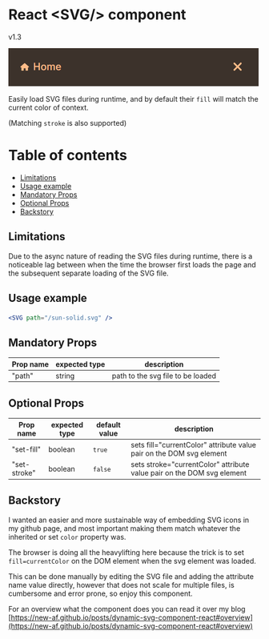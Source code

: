 # React <SVG\/> component

v1.3

![screenshot image of an <SVG/> component in action on by blog](./example.png)

Easily load SVG files during runtime, and by default their `fill` will match the current color of context.

(Matching `stroke` is also supported)

# Table of contents

-   [Limitations](#limitations)
-   [Usage example](#usage-example)
-   [Mandatory Props](#mandatory-props)
-   [Optional Props](#optional-props)
-   [Backstory](#backstory)

## Limitations

Due to the async nature of reading the SVG files during runtime, there is a noticeable lag between when the time the browser first loads the page and the subsequent separate loading of the SVG file.

## Usage example

```jsx
<SVG path="/sun-solid.svg" />
```

## Mandatory Props

| **Prop name** | **expected type** | **description**                   |
| ------------- | ----------------- | --------------------------------- |
| "path"        | string            | path to the svg file to be loaded |

## Optional Props

| **Prop name** | **expected type** | **default value** | **description**                                                        |
| ------------- | ----------------- | ----------------- | ---------------------------------------------------------------------- |
| "set-fill"    | boolean           | `true`            | sets fill="currentColor" attribute value pair on the DOM svg element   |
| "set-stroke"  | boolean           | `false`           | sets stroke="currentColor" attribute value pair on the DOM svg element |

## Backstory

I wanted an easier and more sustainable way of embedding SVG icons in my github page, and most important making them match whatever the inherited or set `color` property was.

The browser is doing all the heavylifting here because the trick is to set `fill=currentColor` on the DOM element when the svg element was loaded.

This can be done manually by editing the SVG file and adding the attribute name value directly, however that does not scale for multiple files, is cumbersome and error prone, so enjoy this component.

For an overview what the component does you can read it over my blog [https://new-af.github.io/posts/dynamic-svg-component-react#overview](https://new-af.github.io/posts/dynamic-svg-component-react#overview)
